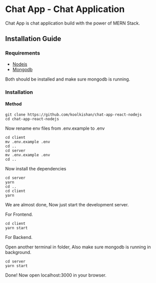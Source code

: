 # Chat App - Chat Application

Chat App is chat application build with the power of MERN Stack.

## Installation Guide

### Requirements

- [Nodejs](https://nodejs.org/en/download)
- [Mongodb](https://www.mongodb.com/docs/manual/administration/install-community/)

Both should be installed and make sure mongodb is running.

### Installation

#### Method

```shell
git clone https://github.com/koolkishan/chat-app-react-nodejs
cd chat-app-react-nodejs
```

Now rename env files from .env.example to .env

```shell
cd client
mv .env.example .env
cd ..
cd server
mv .env.example .env
cd ..
```

Now install the dependencies

```shell
cd server
yarn
cd ..
cd client
yarn
```

We are almost done, Now just start the development server.

For Frontend.

```shell
cd client
yarn start
```

For Backend.

Open another terminal in folder, Also make sure mongodb is running in background.

```shell
cd server
yarn start
```

Done! Now open localhost:3000 in your browser.
